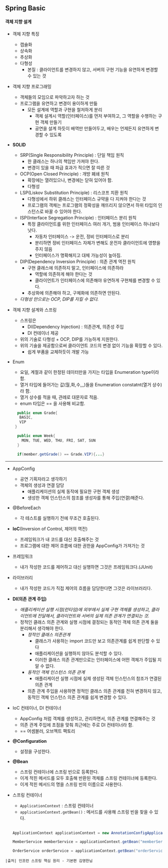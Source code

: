## Spring Basic

#### 객체 지향 설계
- 객체 지향 특징
	- 캡슐화
	- 상속화
	- 추상화
	- 다형성
		- 본질 : 클라이언트를 변경하지 않고, 서버의 구현 기능을 유연하게 변경할 수 있는 것
- 객체 지향 프로그래밍
	- 객체들의 모임으로 파악하고자 하는 것
	- 프로그램을 유연하고 변경이 용이하게 만듦
		- 모든 설계에 역할과 구현을 철저하게 분리
			- 객체 설계시 역할(인터페이스)를 먼저 부여하고, 그 역할을 수행하는 구현 객체 만들기
			- 공연을 설계 하듯이 배역만 만들어두고, 배우는 언제든지 유연하게 변경할 수 있도록
- **SOLID**
	- SRP(Single Responsibility Principle) : 단일 책임 원칙
		- 한 클래스는 하나의 책임만 가져야 한다.
		- 변경이 있을 때 파급 효과가 적으면 잘 따른 것
	- OCP(Open Closed Principle) : 개방 폐쇄 원칙
		- 확장에는 열려있으나, 변경에는 닫혀 있어야 함.
		- 다형성
	- LSP(Liskov Substitution Principle) : 리스코프 치환 원칙
		- 다형성에서 하위 클래스는 인터페이스 규약을 다 지켜야 한다는 것
		- 프로그램의 객체는 프로그램의 정확성을 깨뜨리지 않으면서 하위 타입의 인스턴스로 바꿀 수 있어야 한다.
	- ISP(Interface Segregation Principle) : 인터페이스 분리 원칙
		- 특정 클라이언트를 위한 인터페이스 여러 개가, 범용 인터페이스 하나보다 낫다.
			- 자동차 인터페이스 -> 운전, 정비 인터페이스로 분리
			- 분리하면 정비 인터페이스 자체가 변해도 운전자 클라이언트에 영향을 주지 않음
			- 인터페이스가 명확해지고 대체 가능성이 높아짐.
	- DIP(Dependency Inversion Principle) : 의존 관계 역전 원칙 
		- 구현 클래스에 의존하지 말고, 인터페이스에 의존하라
			- 역할에 의존하게 해야 한다는 것
			- 클라이언트가 인터페이스에 의존해야 유연하게 구현체를 변경할 수 있다.
		- 추상화에 의존해야 하고, 구체화에 의존하면 안된다.
	- *다형성 만으로는 OCP, DIP를 지킬 수 없다.*
- 객체 지향 설계와 스프링
	- 스프링은
		- DI(Dependency Injection) : 의존관계, 의존성 주입
		- DI 컨테이너 제공
	- 위의 기술로 다형성 + OCP, DIP를 가능하게 지원한다.
	- 위의 기술을 제공함으로써 클라이언트 코드의 변경 없이 기능을 확장할 수 있다.
		- 쉽게 부품을 교체하듯이 개발 가능
    
- Enum
	- 요일, 계절과 같이 한정된 데이터만을 가지는 타입을 Enumeration type이라 함.
	- 열거 타입에 들어가는 값(월,화,수,,,)들을 Enumeration constatnt(열거 상수)라 함.
	- 열거 상수를 적을 때, 관례로 대문자로 적음.
	- enum 타입은 == 을 사용해 비교함.
  ~~~java
    public enum Grade{
     BASIC,
     VIP
   }

    public enum Week{
      MON, TUE, WED, THU, FRI, SAT, SUN
    }

    if(member.getGrade() == Grade.VIP){...}
  ~~~
  
***
 - AppConfig
	- 공연 기획자라고 생각하기
	- 객체의 생성과 연결 담당
		- 애플리케이션의 실제 동작에 필요한 구현 객체 생성
		- 생성한 객체 인스턴스의 참조를 생성자를 통해 주입(연결)해준다.
- @BeforeEach
	- 각 테스트를 실행하기 전에 무조건 호출된다.
- **IoC**(Inversion of Control, 제어의 역전)
	- 프레임워크가 내 코드를 대신 호출해주는 것
	- 프로그램에 대한 제어 흐름에 대한 권한을 AppConfig가 가져가는 것
- 프레임워크
	- 내가 작성한 코드를 제어하고 대신 실행하면 그것은 프레임워크다.(JUnit)
- 라이브러리
	- 내가 작성한 코드가 직접 제어의 흐름을 담당한다면 그것은 라이브러리다.
- **DI(의존 관계 주입)**
	- *애플리케이션 실행 시점(런타임)에 외부에서 실제 구현 객체를 생성하고, 클라이언트에 전달해서, 클라이언트와 서버의 실제 의존 관계가 연결되는 것.*
	- 정적인 클래스 의존 관계와 실행 시점에 결정되는 동적인 객체 의존 관계 둘을 분리해서 생각해야 한다.
		- *정적인 클래스 의존관계*
			- 클래스가 사용하는 import 코드만 보고 의존관계를 쉽게 판단할 수 있다
			- 애플리케이션을 실행하지 않아도 분석할 수 있다.
			- 이러한 클래스 의존 관계만으로는 인터페이스에 어떤 객체가 주입될 지 알 수 없다.
		- *동적인 객체 인스턴스 의존 관계* 
			- 애플리케이션 실행 시점에 실제 생성된 객체 인스턴스의 참조가 연결된 의존 관계
		- 의존 관계 주입을 사용하면 정적인 클래스 의존 관계를 전혀 변경하지 않고, 동적인 객체 인스턴스 의존 관계를 쉽게 변경할 수 있다.
- IoC 컨테이너, DI 컨테이너
	- AppConfig 처럼 객체를 생성하고, 관리하면서, 의존 관계를 연결해주는 것
	- 의존 관계 주입에 초점을 맞춰 최근에는 주로 DI 컨테이너라 함.
	- == 어셈블러, 오브젝트 팩토리 
- **@Configuration**
	- 설정을 구성한다.
- **@Bean**
	- 스프링 컨테이너에 스프링 빈으로 등록한다.
	- 이게 적힌 메서드를 모두 호출해 반환된 객체를 스프링 컨테이너에 등록한다.
	- 이게 적힌 메서드의 명을 스프링 빈의 이름으로 사용한다.
- 스프링 컨테이너
	- `ApplicationContext` : 스프링 컨테이너
	- `applicationContext.getBean()` : 메서드를 사용해 스프링 빈을 찾을 수 있다. 
  <br/>
  
  ~~~java
  ApplicationContext applicationContext = new AnnotationConfigApplicationContext(AppConfig.class);

  MemberService memberService = applicationContext.getBean("memberService", MemberService.class); 

  OrderService orderService = applicationContext.getBean("orderService", OrderService.class);
  ~~~
  
`|출처| 인프런 스프링 핵심 원리 - 기본편 김영한님`
  
